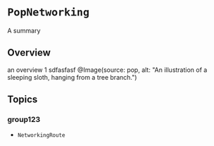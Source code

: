 # ``PopNetworking``

A summary

## Overview

an overview 1
sdfasfasf
@Image(source: pop, alt: "An illustration of a sleeping sloth, hanging from a tree branch.")

## Topics

### group123

- ``NetworkingRoute``
